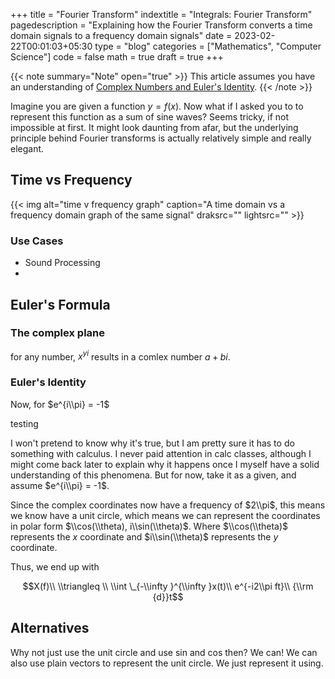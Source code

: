 +++
title = "Fourier Transform"
indextitle = "Integrals: Fourier Transform"
pagedescription = "Explaining how the Fourier Transform converts a time domain signals to a frequency domain signals"
date = 2023-02-22T00:01:03+05:30
type = "blog"
categories = ["Mathematics", "Computer Science"]
code = false
math = true
draft = true
+++

{{< note summary="Note" open="true" >}}
This article assumes you have an understanding of [Complex Numbers and Euler's Identity](/blog/eulers-identity).
{{< /note >}}

Imagine you are given a function $y = f(x)$. Now what if I asked you to to represent this function as a sum of sine waves? Seems tricky, if not impossible at first. It might look daunting from afar, but the underlying principle behind Fourier transforms is actually relatively simple and really elegant.

## Time vs Frequency

{{< img alt="time v frequency graph" caption="A time domain vs a frequency domain graph of the same signal" draksrc="" lightsrc="" >}}

### Use Cases

* Sound Processing
* 

## Euler's Formula

### The complex plane



for any number, $x^{yi}$ results in a comlex number $a + bi$.

### Euler's Identity
Now, for $e^{i\\pi} = -1$

testing

I won't pretend to know why it's true, but I am pretty sure it has to do something with calculus. I never paid attention in calc classes, although I might come back later to explain why it happens once I myself have a solid understanding of this phenomena. But for now, take it as a given, and assume $e^{i\\pi} = -1$.

Since the complex coordinates now have a frequency of $2\\pi$, this means we know have a unit circle, which means we can represent the coordinates in polar form $\\cos(\\theta), i\\sin(\\theta)$. Where $\\cos(\\theta)$ represents the $x$ coordinate and $i\\sin(\\theta)$ represents the $y$ coordinate.


Thus, we end up with

$$X(f)\\ \\triangleq \\ \\int \_{-\\infty }^{\\infty }x(t)\\ e^{-i2\\pi ft}\\ {\\rm {d}}t$$

## Alternatives
Why not just use the unit circle and use sin and cos then? We can! We can also use plain vectors to represent the unit circle. We just represent it using.

[^1]:
